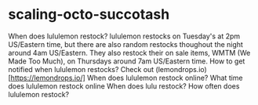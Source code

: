 # scaling-octo-succotash

When does lululemon restock? lululemon restocks on Tuesday's at 2pm US/Eastern time, but there are also random restocks thoughout the night around 4am US/Eastern. They also restock their on sale items, WMTM (We Made Too Much), on Thursdays around 7am US/Eastern time.
How to get notified when lululemon restocks? Check out (lemondrops.io)[https://lemondrops.io/]
When does lululemon restock online?
What time does lululemon restock online
When does lulu restock?
How often does lululemon restock?
